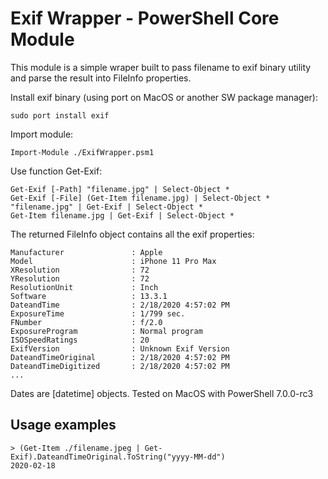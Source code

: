 # Exif Wrapper - PowerShell Core Module

This module is a simple wraper built to pass filename to exif binary utility and parse the result into FileInfo properties.

Install exif binary (using port on MacOS or another SW package manager):

    sudo port install exif


Import module:

    Import-Module ./ExifWrapper.psm1
    

Use function Get-Exif:

    Get-Exif [-Path] "filename.jpg" | Select-Object *
    Get-Exif [-File] (Get-Item filename.jpg) | Select-Object *
    "filename.jpg" | Get-Exif | Select-Object *
    Get-Item filename.jpg | Get-Exif | Select-Object *

The returned FileInfo object contains all the exif properties:

    Manufacturer               : Apple
    Model                      : iPhone 11 Pro Max
    XResolution                : 72
    YResolution                : 72
    ResolutionUnit             : Inch
    Software                   : 13.3.1
    DateandTime                : 2/18/2020 4:57:02 PM
    ExposureTime               : 1/799 sec.
    FNumber                    : f/2.0
    ExposureProgram            : Normal program
    ISOSpeedRatings            : 20
    ExifVersion                : Unknown Exif Version
    DateandTimeOriginal        : 2/18/2020 4:57:02 PM
    DateandTimeDigitized       : 2/18/2020 4:57:02 PM
    ...

Dates are [datetime] objects. Tested on MacOS with PowerShell 7.0.0-rc3

## Usage examples

    > (Get-Item ./filename.jpeg | Get-Exif).DateandTimeOriginal.ToString("yyyy-MM-dd")
    2020-02-18